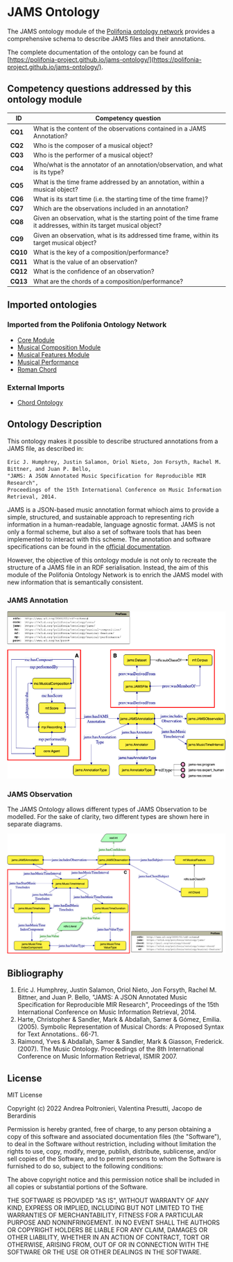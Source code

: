 # JAMS Ontology

The JAMS ontology module of the [Polifonia ontology network](https://github.com/polifonia-project/ontology-network) provides a comprehensive schema to describe JAMS files and their annotations.

The complete documentation of the ontology can be found at [https://polifonia-project.github.io/jams-ontology/](https://polifonia-project.github.io/jams-ontology/).

## Competency questions addressed by this ontology module

| **ID**   | **Competency question**                                                                                            |
| -------- | ------------------------------------------------------------------------------------------------------------------ |
| **CQ1**  | What is the content of the observations contained in a JAMS Annotation?                                            |
| **CQ2**  | Who is the composer of a musical object?                                                                           |
| **CQ3**  | Who is the performer of a musical object?                                                                          |
| **CQ4**  | Who/what is the annotator of an annotation/observation, and what is its type?                                      |
| **CQ5**  | What is the time frame addressed by an annotation, within a musical object?                                        |
| **CQ6**  | What is its start time \(i\.e\. the starting time of the time frame\)?                                             |
| **CQ7**  | Which are the observations included in an annotation?                                                              |
| **CQ8**  | Given an observation, what is the starting point of the time frame it addresses, within its target musical object? |
| **CQ9**  | Given an observation, what is its addressed time frame, within its target musical object?                          |
| **CQ10** | What is the key of a composition/performance?                                                                      |
| **CQ11** | What is the value of an observation?                                                                               |
| **CQ12** | What is the confidence of an observation?                                                                          |
| **CQ13** | What are the chords of a composition/performance?                                                                  |

## Imported ontologies

### Imported from the Polifonia Ontology Network

- [Core Module](https://github.com/polifonia-project/core-ontology/)
- [Musical Composition Module](https://github.com/polifonia-project/musical-composition-ontology/)
- [Musical Features Module](https://github.com/polifonia-project/musical-features-ontology/)
- [Musical Performance](https://github.com/polifonia-project/musical-performance-ontology/)
- [Roman Chord](https://github.com/polifonia-project/roman-chord-ontology/)

### External Imports

- [Chord Ontology](http://motools.sourceforge.net/chord_draft_1/chord.html)

## Ontology Description

This ontology makes it possible to describe structured annotations from a JAMS file, as described in:

```
Eric J. Humphrey, Justin Salamon, Oriol Nieto, Jon Forsyth, Rachel M. Bittner, and Juan P. Bello,
"JAMS: A JSON Annotated Music Specification for Reproducible MIR Research",
Proceedings of the 15th International Conference on Music Information Retrieval, 2014.
```

JAMS is a JSON-based music annotation format whioch aims to provide a simple, structured, and sustainable approach to representing rich information in a human-readable, language agnostic format.
JAMS is not only a formal scheme, but also a set of software tools that has been implemented to interact with this scheme. The annotation and software specifications can be found in the [official documentation](https://jams.readthedocs.io/en/stable/).

However, the objective of this ontology module is not only to recreate the structure of a JAMS file in an RDF serialisation. Instead, the aim of this module of the Polifonia Ontology Network is to enrich the JAMS model with new information that is semantically consistent.

### JAMS Annotation

![jams-annotation](./assets/jams-annotation.png)

### JAMS Observation

The JAMS Ontology allows different types of JAMS Observation to be modelled.
For the sake of clarity, two different types are shown here in separate diagrams.

![jams-observations](./assets/jams-observations.png)

## Bibliography

1. Eric J. Humphrey, Justin Salamon, Oriol Nieto, Jon Forsyth, Rachel M. Bittner, and Juan P. Bello,
   "JAMS: A JSON Annotated Music Specification for Reproducible MIR Research",
   Proceedings of the 15th International Conference on Music Information Retrieval, 2014.
2. Harte, Christopher & Sandler, Mark & Abdallah, Samer & Gómez, Emilia. (2005). Symbolic Representation of Musical Chords: A Proposed Syntax for Text Annotations.. 66-71.
3. Raimond, Yves & Abdallah, Samer & Sandler, Mark & Giasson, Frederick. (2007). The Music Ontology. Proceedings of the 8th International Conference on Music Information Retrieval, ISMIR 2007.

## License

MIT License

Copyright (c) 2022 Andrea Poltronieri, Valentina Presutti, Jacopo de Berardinis

Permission is hereby granted, free of charge, to any person obtaining a copy
of this software and associated documentation files (the "Software"), to deal
in the Software without restriction, including without limitation the rights
to use, copy, modify, merge, publish, distribute, sublicense, and/or sell
copies of the Software, and to permit persons to whom the Software is
furnished to do so, subject to the following conditions:

The above copyright notice and this permission notice shall be included in all
copies or substantial portions of the Software.

THE SOFTWARE IS PROVIDED "AS IS", WITHOUT WARRANTY OF ANY KIND, EXPRESS OR
IMPLIED, INCLUDING BUT NOT LIMITED TO THE WARRANTIES OF MERCHANTABILITY,
FITNESS FOR A PARTICULAR PURPOSE AND NONINFRINGEMENT. IN NO EVENT SHALL THE
AUTHORS OR COPYRIGHT HOLDERS BE LIABLE FOR ANY CLAIM, DAMAGES OR OTHER
LIABILITY, WHETHER IN AN ACTION OF CONTRACT, TORT OR OTHERWISE, ARISING FROM,
OUT OF OR IN CONNECTION WITH THE SOFTWARE OR THE USE OR OTHER DEALINGS IN THE
SOFTWARE.

